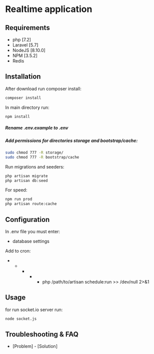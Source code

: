 # Realtime application

## Requirements

- php [7.2]
- Laravel [5.7]
- NodeJS [8.10.0]
- NPM [3.5.2]
- Redis

## Installation

After download run composer install:
```sh
composer install
```
In main directory run:
```sh
npm install
```


##### Rename .env.example to .env
##### Add permissions for directories storage and bootstrap/cache:
```sh
sudo chmod 777 -R storage/
sudo chmod 777 -R bootstrap/cache
```
Run migrations and seeders:
```sh
php artisan migrate
php artisan db:seed
```

For speed:
```sh
npm run prod
php artisan route:cache
```

## Configuration

In .env file you must enter:
- database settings

Add to cron:

* * * * * php /path/to/artisan schedule:run >> /dev/null 2>&1

## Usage

for run socket.io server run:
```sh
node socket.js
```

## Troubleshooting & FAQ

- [Problem] - [Solution]

